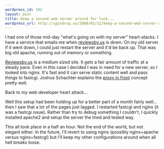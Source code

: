 ```yaml
--- 
wordpress_id: 162
layout: post
title: Keep a second web server around for luck...
wordpress_url: http://spindrop.us/2008/02/12/keep-a-second-web-server-around-for-luck/
---
```

I had one of those mid-day "what's going on with my server" heart-atacks.  I have a service that emails me when [reviewsby.us][rbu] is down.  On my old server if it went down, I could just restart the server and it'd be back up.  That was big old apache, running out of memory or something.

[Reviewsby.us][rbu] is a medium sized site.  It gets a fair amount of traffic at a steady pace.  Even in this case I decided I was in need for a new server, so I looked into nginx.  It's fast and it can serve static content well and pass things to fastcgi.  Joshua Schachter explains the [proxy in front](http://joshua.schachter.org/2008/01/proxy.html) concept pretty well.

Back to my web developer heart attack...

Well this setup had been holding up for a better part of a month fairly well... then I saw that a lot of the pages just lagged.  I restarted fastcgi and nginx (it was a fastcgi issue).  Rather than try to debug something I couldn't, I quickly installed apache2 and setup the server the tried and tested way.

This all took place in a half an hour.  Not the end of the world, but not elegant either.  In the future, I'll revert to using nginx (possibly nginx+apache versus nginx+fastcgi) but I'll keep my other configurations around when all hell breaks loose.

[rbu]: http://reviewsby.us/
